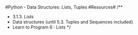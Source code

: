 #Python - Data Structures: Lists, Tuples
#Resources#
 /**
  * 3.1.3. Lists
  * Data structures (until 5.3. Tuples and Sequences included)
  * Learn to Program 6 : Lists
  */
